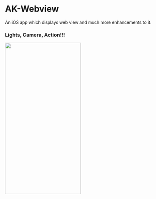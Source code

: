 # AK-Webview
An iOS app which displays web view and much more enhancements to it.

### Lights, Camera, Action!!!
<img src="https://github.com/AkshayRameshAppDEV/AK-Webview/blob/main/Gif/Webview.gif" width="250" height="500">
